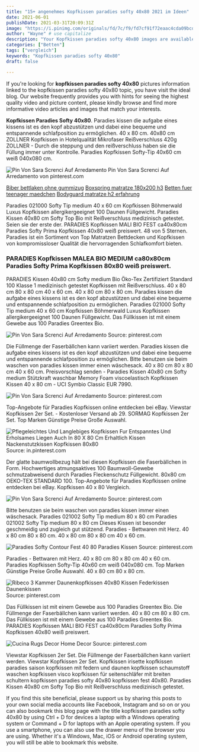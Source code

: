 ```yaml
---
title: "15+ angenehmes Kopfkissen paradies softy 40x80 2021 im Ideen"
date: 2021-06-01
publishDate: 2021-03-31T20:09:31Z
image: "https://i.pinimg.com/originals/fd/7c/f9/fd7cf91f72eaac4cda09bcdfb56f8cc7.jpg"
author: "Wayne" # use capitalize
description: "Your Kopfkissen paradies softy 40x80 images are available. Kopfkissen paradies softy 40x80 are a topic that is being searched for and liked by netizens now. You can Download the Kopfkissen paradies softy 40x80 files here. Get all free photos."
categories: ["Betten"]
tags: ["vergleich"]
keywords: "Kopfkissen paradies softy 40x80"
draft: false

---
```


If you're looking for **kopfkissen paradies softy 40x80** pictures information linked to the kopfkissen paradies softy 40x80 topic, you have visit the ideal  blog. Our website frequently  provides you with  hints  for seeing  the highest  quality video and picture  content, please kindly browse and find more informative video articles and images that match your interests.

**Kopfkissen Paradies Softy 40x80**. Paradies kissen die aufgabe eines kissens ist es den kopf abzustützen und dabei eine bequeme und entspannende schlafposition zu ermöglichen. 40 x 80 cm. 40x80 cm ZOLLNER Kopfkissen in Hotelqualität Mikrofaser Reißverschluss 420g ZOLLNER - Durch die steppung und den reißverschluss haben sie die Füllung immer unter Kontrolle. Paradies Kopfkissen Softy-Tip 40x60 cm weiß 040x080 cm.

![Pin Von Sara Screnci Auf Arredamento](https://i.pinimg.com/150x150/08/4d/11/084d11778bc9c242630cdb8709080dc4.jpg "Pin Von Sara Screnci Auf Arredamento")
Pin Von Sara Screnci Auf Arredamento von pinterest.com

[Biber bettlaken ohne gummizug](/biber-bettlaken-ohne-gummizug/)
[Boxspring matratze 180x200 h3](/boxspring-matratze-180x200-h3/)
[Betten fuer teenager maedchen](/betten-fuer-teenager-maedchen/)
[Bodyguard matratze h2 erfahrung](/bodyguard-matratze-h2-erfahrung/)

Paradies 021000 Softy Tip medium 40 x 60 cm Kopfkissen Böhmerwald Luxus Kopfkissen allergikergeeignet 100 Daunen Füllgewicht. Paradies Kissen 40x80 cm Softy Top Bio mit Reißverschluss medizinisch getestet. Seien sie der erste der. PARADIES Kopfkissen MALI BIO FEST ca40x80cm Paradies Softy Prima Kopfkissen 40x80 weiß preiswert. 48 von 5 Sternen. Paradies ist ein Sortiment von Top Matratzen Bettdecken und Kopfkissen von kompromissloser Qualität die hervorragenden Schlafkomfort bieten.

### PARADIES Kopfkissen MALEA BIO MEDIUM ca80x80cm Paradies Softy Prima Kopfkissen 80x80 weiß preiswert.

PARADIES Kissen 40x80 cm Softy medium Bio Öko-Tex Zertifiziert Standard 100 Klasse 1 medizinisch getestet Kopfkissen mit Reißverschluss. 40 x 80 cm 80 x 80 cm 40 x 60 cm. 40 x 80 cm 80 x 80 cm. Paradies kissen die aufgabe eines kissens ist es den kopf abzustützen und dabei eine bequeme und entspannende schlafposition zu ermöglichen. Paradies 021000 Softy Tip medium 40 x 60 cm Kopfkissen Böhmerwald Luxus Kopfkissen allergikergeeignet 100 Daunen Füllgewicht. Das Füllkissen ist mit einem Gewebe aus 100 Paradies Greentex Bio.


![Pin Von Sara Screnci Auf Arredamento](https://i.pinimg.com/150x150/08/4d/11/084d11778bc9c242630cdb8709080dc4.jpg "Pin Von Sara Screnci Auf Arredamento")
Source: pinterest.com

Die Füllmenge der Faserbällchen kann variiert werden. Paradies kissen die aufgabe eines kissens ist es den kopf abzustützen und dabei eine bequeme und entspannende schlafposition zu ermöglichen. Bitte benutzen sie beim waschen von paradies kissen immer einen wäschesack. 40 x 80 cm 80 x 80 cm 40 x 60 cm. Preisvorschlag senden - Paradies Kissen 40x80 cm Softy medium Stützkraft waschbar Memory Foam viscoelastisch Kopfkissen Kissen 40 x 80 cm - UCI Symbio Classic EUR 7990.

![Pin Von Sara Screnci Auf Arredamento](https://i.pinimg.com/150x150/36/43/ed/3643edec4bb4233504276e381b80c024.jpg "Pin Von Sara Screnci Auf Arredamento")
Source: pinterest.com

Top-Angebote für Paradies Kopfkissen online entdecken bei eBay. Viewstar Kopfkissen 2er Set. - Kostenloser Versand ab 29. SORMAG Kopfkissen 2er Set. Top Marken Günstige Preise Große Auswahl.

![Pflegeleichtes Und Langlebiges Kopfkissen Fur Entspanntes Und Erholsames Liegen Auch In 80 X 80 Cm Erhaltlich Kissen Nackenstutzkissen Kopfkissen 80x80](https://i.pinimg.com/originals/fb/56/fb/fb56fb8b4ea910510a8788aad859b586.jpg "Pflegeleichtes Und Langlebiges Kopfkissen Fur Entspanntes Und Erholsames Liegen Auch In 80 X 80 Cm Erhaltlich Kissen Nackenstutzkissen Kopfkissen 80x80")
Source: in.pinterest.com

Der glatte baumwollbezug hält bei diesen Kopfkissen die Faserbällchen in Form. Hochwertiges atmungsaktives 100 Baumwoll-Gewebe schmutzabweisend durch Paradies Fleckenschutz Füllgewicht. 80x80 cm OEKO-TEX STANDARD 100. Top-Angebote für Paradies Kopfkissen online entdecken bei eBay. Kopfkissen 40 x 80 Vergleich.

![Pin Von Sara Screnci Auf Arredamento](https://i.pinimg.com/originals/6a/aa/8e/6aaa8e4256e27bdd1a38982ef466844c.jpg "Pin Von Sara Screnci Auf Arredamento")
Source: pinterest.com

Bitte benutzen sie beim waschen von paradies kissen immer einen wäschesack. Paradies 021002 Softy Tip medium 80 x 80 cm Paradies 021002 Softy Tip medium 80 x 80 cm Dieses Kissen ist besonder geschmeidig und zugleich gut stützend. Paradies - Bettwaren mit Herz. 40 x 80 cm 80 x 80 cm. 40 x 80 cm 80 x 80 cm 40 x 60 cm.

![Paradies Softy Contour Fest 40 80 Paradies Kissen](https://i.pinimg.com/originals/69/1c/15/691c152c2675ed60d3093e0fc8390c68.jpg "Paradies Softy Contour Fest 40 80 Paradies Kissen")
Source: pinterest.com

Paradies - Bettwaren mit Herz. 40 x 80 cm 80 x 80 cm 40 x 60 cm. Paradies Kopfkissen Softy-Tip 40x60 cm weiß 040x080 cm. Top Marken Günstige Preise Große Auswahl. 40 x 80 cm 80 x 80 cm.

![Ribeco 3 Kammer Daunenkopfkissen 40x80 Kissen Federkissen Daunenkissen](https://i.pinimg.com/originals/9d/4a/76/9d4a76dcdb0ffa02f9a8c2cd2efbc8ea.jpg "Ribeco 3 Kammer Daunenkopfkissen 40x80 Kissen Federkissen Daunenkissen")
Source: pinterest.com

Das Füllkissen ist mit einem Gewebe aus 100 Paradies Greentex Bio. Die Füllmenge der Faserbällchen kann variiert werden. 40 x 80 cm 80 x 80 cm. Das Füllkissen ist mit einem Gewebe aus 100 Paradies Greentex Bio. PARADIES Kopfkissen MALI BIO FEST ca40x80cm Paradies Softy Prima Kopfkissen 40x80 weiß preiswert.

![Cucina Rugs Decor Home Decor](https://i.pinimg.com/originals/fd/7c/f9/fd7cf91f72eaac4cda09bcdfb56f8cc7.jpg "Cucina Rugs Decor Home Decor")
Source: pinterest.com

Viewstar Kopfkissen 2er Set. Die Füllmenge der Faserbällchen kann variiert werden. Viewstar Kopfkissen 2er Set. Kopfkissen irisette kopfkissen paradies saison kopfkissen mit federn und daunen kopfkissen schaumstoff waschen kopfkissen visco kopfkissen für seitenschläfer mit breiten schultern kopfkissen paradies softy 40x80 kopfkissen fest 40x80. Paradies Kissen 40x80 cm Softy Top Bio mit Reißverschluss medizinisch getestet.

If you find this site beneficial, please support us by sharing this posts to your own social media accounts like Facebook, Instagram and so on or you can also bookmark this blog page with the title kopfkissen paradies softy 40x80 by using Ctrl + D for devices a laptop with a Windows operating system or Command + D for laptops with an Apple operating system. If you use a smartphone, you can also use the drawer menu of the browser you are using. Whether it's a Windows, Mac, iOS or Android operating system, you will still be able to bookmark this website.
